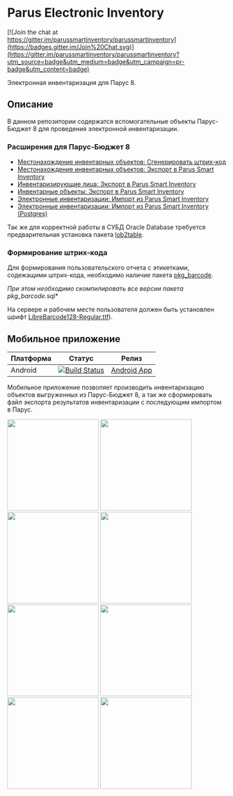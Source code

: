 # Parus Electronic Inventory

[![Join the chat at https://gitter.im/parussmartinventory/parussmartinventory](https://badges.gitter.im/Join%20Chat.svg)](https://gitter.im/parussmartinventory/parussmartinventory?utm_source=badge&utm_medium=badge&utm_campaign=pr-badge&utm_content=badge)

Электронная инвентаризация для Парус 8.

## Описание

В данном репозитории содержатся вспомогательные объекты Парус-Бюджет 8 для проведения электронной инвентаризации.

### Расширения для Парус-Бюджет 8
* [Местонахождение инвентарных объектов: Сгенерировать штрих-код](src/p_beldicplace_gen_barcode.sql)
* [Местонахождение инвентарных объектов: Экспорт в Parus Smart Inventory](src/p_beldicplace_csvexp.sql)
* [Инвентаризирующие лица: Экспорт в Parus Smart Inventory](src/p_belinvpersons_csvexp.sql)
* [Инвентарные объекты: Экспорт в Parus Smart Inventory](src/p_belinventory_csvexp.sql)
* [Электронные инвентаризации: Импорт из Parus Smart Inventory](src/p_belinventory_csvimp.sql)
* [Электронные инвентаризации: Импорт из Parus Smart Inventory (Postgres)](src/p_belinventory_csvimp.pgsql)

Так же для корректной работы в СУБД Oracle Database требуется предварительная установка пакета [lob2table](addons/lob2table.sql).

### Формирование штрих-кода

Для формирования пользовательского отчета с этикетками, содежащими штрих-кода, необходимо наличие пакета [pkg_barcode](addons/pkg_barcode.sql).

*При этом необходимо скомпилировать все версии пакета pkg_barcode*.sql*

На сервере и рабочем месте пользователя должен быть установлен шрифт [LibreBarcode128-Regular.ttf](addons/LibreBarcode128-Regular.ttf)).

## Мобильное приложение

|Платформа|Статус|Релиз|
|---|---|---|
|Android|[![Build Status](https://dev.azure.com/parussmartinventoryeng/ParusSmartInventory-mobile-apps/_apis/build/status/ParusSmartInventory-mobile-apps.CI)](https://dev.azure.com/parussmartinventoryeng/ParusSmartInventory-mobile-apps/_build/latest?definitionId=1)|[Android App](https://install.appcenter.ms/orgs/parusnik-belgorod/apps/parus-smart-inventory/distribution_groups/public)|

Мобильное приложение позволяет производить инвентаризацию объектов выгруженных из Парус-Бюджет 8, а так же сформировать файл экспорта результатов инвентаризации с последующим импортом в Парус.

<img src="docs/images/logo.png" Width="210" /> <img src="docs/images/signin.png" Width="210" /> <img src="docs/images/menu.png" Width="210" /> <img src="docs/images/home.png" Width="210" /> <img src="docs/images/locations.png" Width="210" /> <img src="docs/images/items.png" Width="210" /> <img src="docs/images/user.png" Width="210" /> <img src="docs/images/import_export.png" Width="210" /> 